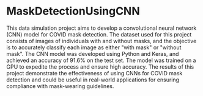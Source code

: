 # MaskDetectionUsingCNN
This data simulation project aims to develop a convolutional neural network (CNN) model for COVID mask detection. The dataset used for this project consists of images of individuals with and without masks, and the objective is to accurately classify each image as either "with mask" or "without mask".
The CNN model was developed using Python and Keras, and achieved an accuracy of 91.6% on the test set. The model was trained on a GPU to expedite the process and ensure high accuracy. The results of this project demonstrate the effectiveness of using CNNs for COVID mask detection and could be useful in real-world applications for ensuring compliance with mask-wearing guidelines.